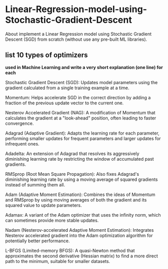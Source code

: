 # Linear-Regression-model-using-Stochastic-Gradient-Descent
About implement a Linear Regression model using Stochastic Gradient Descent (SGD) from scratch (without use any pre-built ML libraries).
## list 10 types of optimizers
**used in Machine Learning and write a very short
explanation (one line) for each**

Stochastic Gradient Descent (SGD): Updates model parameters using the gradient calculated from a single training example at a time.

Momentum: Helps accelerate SGD in the correct direction by adding a fraction of the previous update vector to the current one.

Nesterov Accelerated Gradient (NAG): A modification of Momentum that calculates the gradient at a "look-ahead" position, often leading to faster convergence.

Adagrad (Adaptive Gradient): Adapts the learning rate for each parameter, performing smaller updates for frequent parameters and larger updates for infrequent ones.

Adadelta: An extension of Adagrad that resolves its aggressively diminishing learning rate by restricting the window of accumulated past gradients.

RMSprop (Root Mean Square Propagation): Also fixes Adagrad's diminishing learning rate by using a moving average of squared gradients instead of summing them all.

Adam (Adaptive Moment Estimation): Combines the ideas of Momentum and RMSprop by using moving averages of both the gradient and its squared value to update parameters.

Adamax: A variant of the Adam optimizer that uses the infinity norm, which can sometimes provide more stable updates.

Nadam (Nesterov-accelerated Adaptive Moment Estimation): Integrates Nesterov accelerated gradient into the Adam optimization algorithm for potentially better performance.

L-BFGS (Limited-memory BFGS): A quasi-Newton method that approximates the second derivative (Hessian matrix) to find a more direct path to the minimum, suitable for smaller datasets.
